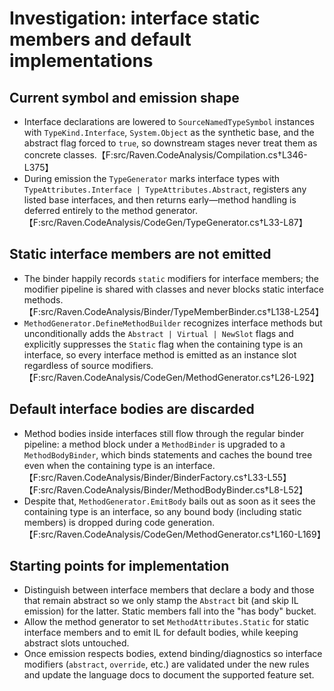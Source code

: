 # Investigation: interface static members and default implementations

## Current symbol and emission shape

* Interface declarations are lowered to `SourceNamedTypeSymbol` instances with `TypeKind.Interface`, `System.Object` as the synthetic base, and the abstract flag forced to `true`, so downstream stages never treat them as concrete classes.【F:src/Raven.CodeAnalysis/Compilation.cs†L346-L375】
* During emission the `TypeGenerator` marks interface types with `TypeAttributes.Interface | TypeAttributes.Abstract`, registers any listed base interfaces, and then returns early—method handling is deferred entirely to the method generator.【F:src/Raven.CodeAnalysis/CodeGen/TypeGenerator.cs†L33-L87】

## Static interface members are not emitted

* The binder happily records `static` modifiers for interface members; the modifier pipeline is shared with classes and never blocks static interface methods.【F:src/Raven.CodeAnalysis/Binder/TypeMemberBinder.cs†L138-L254】
* `MethodGenerator.DefineMethodBuilder` recognizes interface methods but unconditionally adds the `Abstract | Virtual | NewSlot` flags and explicitly suppresses the `Static` flag when the containing type is an interface, so every interface method is emitted as an instance slot regardless of source modifiers.【F:src/Raven.CodeAnalysis/CodeGen/MethodGenerator.cs†L26-L92】

## Default interface bodies are discarded

* Method bodies inside interfaces still flow through the regular binder pipeline: a method block under a `MethodBinder` is upgraded to a `MethodBodyBinder`, which binds statements and caches the bound tree even when the containing type is an interface.【F:src/Raven.CodeAnalysis/Binder/BinderFactory.cs†L33-L55】【F:src/Raven.CodeAnalysis/Binder/MethodBodyBinder.cs†L8-L52】
* Despite that, `MethodGenerator.EmitBody` bails out as soon as it sees the containing type is an interface, so any bound body (including static members) is dropped during code generation.【F:src/Raven.CodeAnalysis/CodeGen/MethodGenerator.cs†L160-L169】

## Starting points for implementation

* Distinguish between interface members that declare a body and those that remain abstract so we only stamp the `Abstract` bit (and skip IL emission) for the latter. Static members fall into the "has body" bucket.
* Allow the method generator to set `MethodAttributes.Static` for static interface members and to emit IL for default bodies, while keeping abstract slots untouched.
* Once emission respects bodies, extend binding/diagnostics so interface modifiers (`abstract`, `override`, etc.) are validated under the new rules and update the language docs to document the supported feature set.
